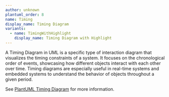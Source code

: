 ```yaml
---
author: unknown
plantuml_order: 8
name: Timing
display_name: Timing Diagram
variants:
  - name: TimingWithHighlight
    display_name: Timing Diagram with Highlight
---
```


A Timing Diagram in UML is a specific type of interaction diagram that visualizes the timing constraints of a system.
It focuses on the chronological order of events, showcasing how different objects interact with each other over time.
Timing diagrams are especially useful in real-time systems and embedded systems
to understand the behavior of objects throughout a given period.

See [PlantUML Timing Diagram](https://plantuml.com/en/timing-diagram) for more information.

